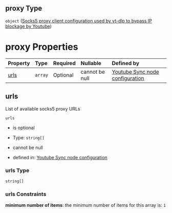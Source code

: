 ## proxy Type

`object` ([Socks5 proxy client configuration used by yt-dlp to bypass IP blockage by Youtube](definition-properties-socks5-proxy-client-configuration-used-by-yt-dlp-to-bypass-ip-blockage-by-youtube.md))

# proxy Properties

| Property      | Type    | Required | Nullable       | Defined by                                                                                                                                                                                                                                           |
| :------------ | :------ | :------- | :------------- | :--------------------------------------------------------------------------------------------------------------------------------------------------------------------------------------------------------------------------------------------------- |
| [urls](#urls) | `array` | Optional | cannot be null | [Youtube Sync node configuration](definition-properties-socks5-proxy-client-configuration-used-by-yt-dlp-to-bypass-ip-blockage-by-youtube-properties-urls.md "https://joystream.org/schemas/youtube-synch/config#/properties/proxy/properties/urls") |

## urls

List of available socks5 proxy URLs

`urls`

*   is optional

*   Type: `string[]`

*   cannot be null

*   defined in: [Youtube Sync node configuration](definition-properties-socks5-proxy-client-configuration-used-by-yt-dlp-to-bypass-ip-blockage-by-youtube-properties-urls.md "https://joystream.org/schemas/youtube-synch/config#/properties/proxy/properties/urls")

### urls Type

`string[]`

### urls Constraints

**minimum number of items**: the minimum number of items for this array is: `1`

